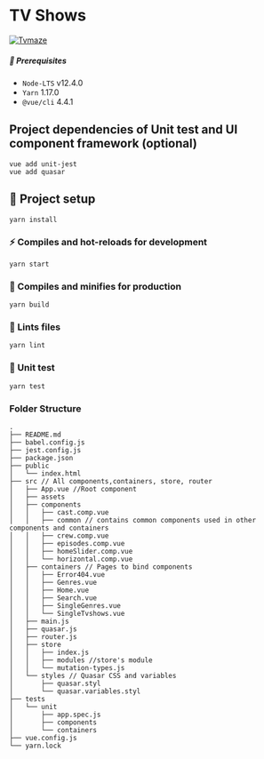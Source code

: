 # TV Shows
[![Tvmaze](http://static.tvmaze.com/images/api/tvm_api.png)](http://www.tvmaze.com/api "Tvmaze")



##### :dart: Prerequisites
-   `Node-LTS` v12.4.0
-   `Yarn` 1.17.0
-   `@vue/cli` 4.4.1

## Project dependencies of Unit test and UI component framework (optional)
```
vue add unit-jest
vue add quasar
```

## :wrench: Project setup
```
yarn install
```

### :zap: Compiles and hot-reloads for development
```
yarn start
```

### :rocket: Compiles and minifies for production
```
yarn build
```

### :shirt: Lints files
```
yarn lint
```

### :rotating_light: Unit test 
```
yarn test
```

###  Folder Structure
```
.
├── README.md
├── babel.config.js
├── jest.config.js
├── package.json
├── public
│   └── index.html
├── src // All components,containers, store, router
│   ├── App.vue //Root component
│   ├── assets
│   ├── components
│   │   ├── cast.comp.vue
│   │   ├── common // contains common components used in other components and containers
│   │   ├── crew.comp.vue
│   │   ├── episodes.comp.vue
│   │   ├── homeSlider.comp.vue
│   │   └── horizontal.comp.vue
│   ├── containers // Pages to bind components
│   │   ├── Error404.vue
│   │   ├── Genres.vue
│   │   ├── Home.vue
│   │   ├── Search.vue
│   │   ├── SingleGenres.vue
│   │   └── SingleTvshows.vue
│   ├── main.js
│   ├── quasar.js
│   ├── router.js
│   ├── store
│   │   ├── index.js
│   │   ├── modules //store's module
│   │   └── mutation-types.js
│   └── styles // Quasar CSS and variables
│       ├── quasar.styl
│       └── quasar.variables.styl
├── tests
│   └── unit
│       ├── app.spec.js
│       ├── components
│       └── containers
├── vue.config.js
└── yarn.lock
```